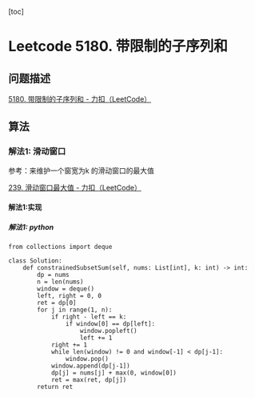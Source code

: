 [toc]

# Leetcode 5180. 带限制的子序列和

## 问题描述

[5180. 带限制的子序列和 - 力扣（LeetCode）](https://leetcode-cn.com/problems/constrained-subset-sum/)

## 算法

### 解法1: 滑动窗口

参考：来维护一个窗宽为k 的滑动窗口的最大值

[239. 滑动窗口最大值 - 力扣（LeetCode）](https://leetcode-cn.com/problems/sliding-window-maximum/)

#### 解法1:实现

##### 解法1: python

```
from collections import deque

class Solution:
    def constrainedSubsetSum(self, nums: List[int], k: int) -> int:
        dp = nums
        n = len(nums)
        window = deque()
        left, right = 0, 0
        ret = dp[0]
        for j in range(1, n):
            if right - left == k:
                if window[0] == dp[left]:
                    window.popleft()
                    left += 1
            right += 1
            while len(window) != 0 and window[-1] < dp[j-1]:
                window.pop()
            window.append(dp[j-1])
            dp[j] = nums[j] + max(0, window[0])
            ret = max(ret, dp[j])
        return ret
```

